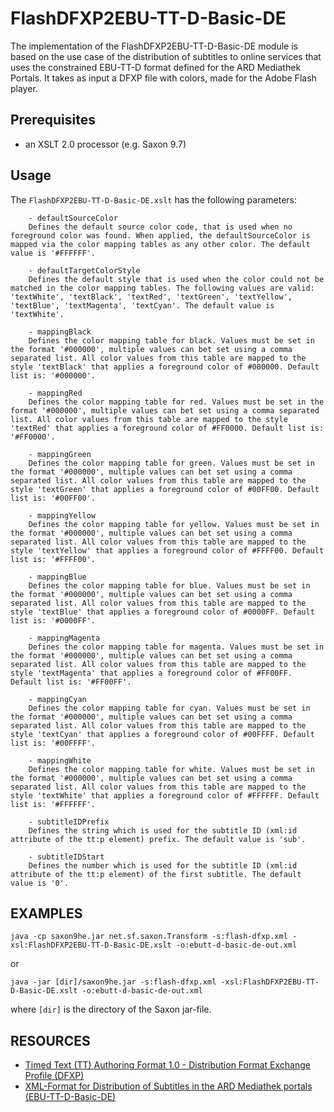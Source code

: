 # FlashDFXP2EBU-TT-D-Basic-DE
The implementation of the FlashDFXP2EBU-TT-D-Basic-DE module is based on
the use case of the distribution of subtitles to online services that
uses the constrained EBU-TT-D format defined for the ARD Mediathek
Portals. It takes as input a DFXP file with colors, made for the Adobe
Flash player.

## Prerequisites
- an XSLT 2.0 processor (e.g. Saxon 9.7)

## Usage
The `FlashDFXP2EBU-TT-D-Basic-DE.xslt` has the following parameters:

        - defaultSourceColor
        Defines the default source color code, that is used when no foreground color was found. When applied, the defaultSourceColor is mapped via the color mapping tables as any other color. The default value is '#FFFFFF'.
        
        - defaultTargetColorStyle
        Defines the default style that is used when the color could not be matched in the color mapping tables. The following values are valid: 'textWhite', 'textBlack', 'textRed', 'textGreen', 'textYellow', 'textBlue', 'textMagenta', 'textCyan'. The default value is 'textWhite'.
        
        - mappingBlack
        Defines the color mapping table for black. Values must be set in the format '#000000', multiple values can bet set using a comma separated list. All color values from this table are mapped to the style 'textBlack' that applies a foreground color of #000000. Default list is: '#000000'.
        
        - mappingRed
        Defines the color mapping table for red. Values must be set in the format '#000000', multiple values can bet set using a comma separated list. All color values from this table are mapped to the style 'textRed' that applies a foreground color of #FF0000. Default list is: '#FF0000'.
        
        - mappingGreen
        Defines the color mapping table for green. Values must be set in the format '#000000', multiple values can bet set using a comma separated list. All color values from this table are mapped to the style 'textGreen' that applies a foreground color of #00FF00. Default list is: '#00FF00'.
        
        - mappingYellow
        Defines the color mapping table for yellow. Values must be set in the format '#000000', multiple values can bet set using a comma separated list. All color values from this table are mapped to the style 'textYellow' that applies a foreground color of #FFFF00. Default list is: '#FFFF00'.
        
        - mappingBlue
        Defines the color mapping table for blue. Values must be set in the format '#000000', multiple values can bet set using a comma separated list. All color values from this table are mapped to the style 'textBlue' that applies a foreground color of #0000FF. Default list is: '#0000FF'.
        
        - mappingMagenta
        Defines the color mapping table for magenta. Values must be set in the format '#000000', multiple values can bet set using a comma separated list. All color values from this table are mapped to the style 'textMagenta' that applies a foreground color of #FF00FF. Default list is: '#FF00FF'.
        
        - mappingCyan
        Defines the color mapping table for cyan. Values must be set in the format '#000000', multiple values can bet set using a comma separated list. All color values from this table are mapped to the style 'textCyan' that applies a foreground color of #00FFFF. Default list is: '#00FFFF'.
        
        - mappingWhite
        Defines the color mapping table for white. Values must be set in the format '#000000', multiple values can bet set using a comma separated list. All color values from this table are mapped to the style 'textWhite' that applies a foreground color of #FFFFFF. Default list is: '#FFFFFF'.
        
        - subtitleIDPrefix
        Defines the string which is used for the subtitle ID (xml:id attribute of the tt:p element) prefix. The default value is 'sub'.
        
        - subtitleIDStart
        Defines the number which is used for the subtitle ID (xml:id attribute of the tt:p element) of the first subtitle. The default value is '0'.


## EXAMPLES

    java -cp saxon9he.jar net.sf.saxon.Transform -s:flash-dfxp.xml -xsl:FlashDFXP2EBU-TT-D-Basic-DE.xslt -o:ebutt-d-basic-de-out.xml

or

    java -jar [dir]/saxon9he.jar -s:flash-dfxp.xml -xsl:FlashDFXP2EBU-TT-D-Basic-DE.xslt -o:ebutt-d-basic-de-out.xml

where `[dir]` is the directory of the Saxon jar-file.


## RESOURCES
* [Timed Text (TT) Authoring Format 1.0 - Distribution Format Exchange Profile (DFXP)](https://www.w3.org/TR/2009/CR-ttaf1-dfxp-20090924/)
* [XML-Format for Distribution of Subtitles in the ARD Mediathek portals (EBU-TT-D-Basic-DE)](http://www.irt.de/en/publications/technical-guidelines.html)
